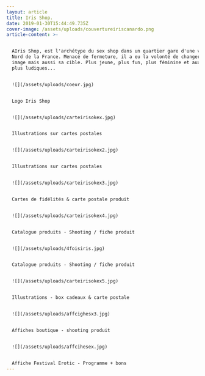 ```yaml
---
layout: article
title: Iris Shop.
date: 2019-01-30T15:44:49.735Z
cover-image: /assets/uploads/couvertureiriscanardo.png
article-content: >-


  AIris Shop, est l'archétype du sex shop dans un quartier gare d'une ville du
  Nord de la France. Menacé de fermeture, il a eu la volonté de changer son
  image mais aussi sa cible. Plus jeune, plus fun, plus féminine et aux couleurs
  plus ludiques...


  ![](/assets/uploads/coeur.jpg)


  Logo Iris Shop


  ![](/assets/uploads/carteirisokex.jpg)


  Illustrations sur cartes postales 


  ![](/assets/uploads/carteirisokex2.jpg)


  Illustrations sur cartes postales 


  ![](/assets/uploads/carteirisokex3.jpg)


  Cartes de fidélités & carte postale produit


  ![](/assets/uploads/carteirisokex4.jpg)


  Catalogue produits - Shooting / fiche produit


  ![](/assets/uploads/4foisiris.jpg)


  Catalogue produits - Shooting / fiche produit


  ![](/assets/uploads/carteirisokex5.jpg)


  Illustrations - box cadeaux & carte postale


  ![](/assets/uploads/affcighesx3.jpg)


  Affiches boutique - shooting produit


  ![](/assets/uploads/affcihesex.jpg)


  Affiche Festival Erotic - Programme + bons
---
```


